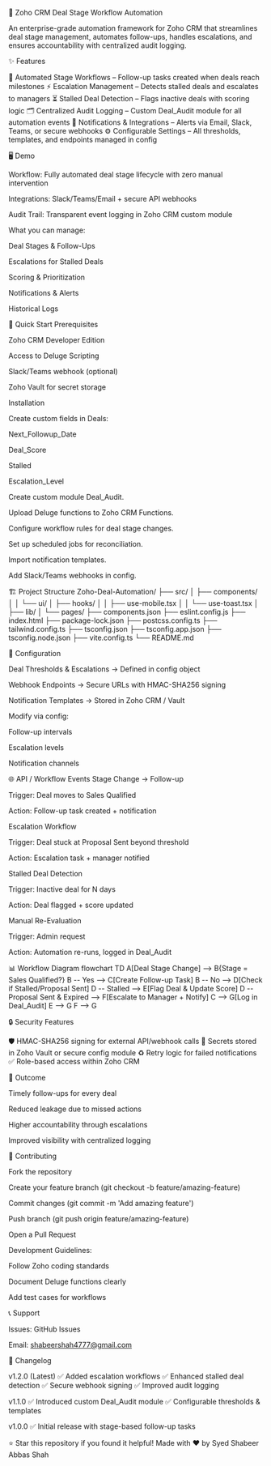 🤖 Zoho CRM Deal Stage Workflow Automation

An enterprise-grade automation framework for Zoho CRM that streamlines deal stage management, automates follow-ups, handles escalations, and ensures accountability with centralized audit logging.

  
✨ Features

📌 Automated Stage Workflows – Follow-up tasks created when deals reach milestones
⚡ Escalation Management – Detects stalled deals and escalates to managers
⏳ Stalled Deal Detection – Flags inactive deals with scoring logic
🗂️ Centralized Audit Logging – Custom Deal_Audit module for all automation events
📢 Notifications & Integrations – Alerts via Email, Slack, Teams, or secure webhooks
⚙️ Configurable Settings – All thresholds, templates, and endpoints managed in config

🖥️ Demo

Workflow: Fully automated deal stage lifecycle with zero manual intervention

Integrations: Slack/Teams/Email + secure API webhooks

Audit Trail: Transparent event logging in Zoho CRM custom module

What you can manage:

Deal Stages & Follow-Ups

Escalations for Stalled Deals

Scoring & Prioritization

Notifications & Alerts

Historical Logs

🚀 Quick Start
Prerequisites

Zoho CRM Developer Edition

Access to Deluge Scripting

Slack/Teams webhook (optional)

Zoho Vault for secret storage

Installation

Create custom fields in Deals:

Next_Followup_Date

Deal_Score

Stalled

Escalation_Level

Create custom module Deal_Audit.

Upload Deluge functions to Zoho CRM Functions.

Configure workflow rules for deal stage changes.

Set up scheduled jobs for reconciliation.

Import notification templates.

Add Slack/Teams webhooks in config.

🏗️ Project Structure
Zoho-Deal-Automation/
├── src/
│   ├── components/
│   │   └── ui/
│   ├── hooks/
│   │   ├── use-mobile.tsx
│   │   └── use-toast.tsx
│   ├── lib/
│   └── pages/
├── components.json
├── eslint.config.js
├── index.html
├── package-lock.json
├── postcss.config.ts
├── tailwind.config.ts
├── tsconfig.json
├── tsconfig.app.json
├── tsconfig.node.json
├── vite.config.ts
└── README.md

🔧 Configuration

Deal Thresholds & Escalations → Defined in config object

Webhook Endpoints → Secure URLs with HMAC-SHA256 signing

Notification Templates → Stored in Zoho CRM / Vault

Modify via config:

Follow-up intervals

Escalation levels

Notification channels

🌐 API / Workflow Events
Stage Change → Follow-up

Trigger: Deal moves to Sales Qualified

Action: Follow-up task created + notification

Escalation Workflow

Trigger: Deal stuck at Proposal Sent beyond threshold

Action: Escalation task + manager notified

Stalled Deal Detection

Trigger: Inactive deal for N days

Action: Deal flagged + score updated

Manual Re-Evaluation

Trigger: Admin request

Action: Automation re-runs, logged in Deal_Audit

📊 Workflow Diagram
flowchart TD
    A[Deal Stage Change] --> B{Stage = Sales Qualified?}
    B -- Yes --> C[Create Follow-up Task]
    B -- No --> D[Check if Stalled/Proposal Sent]
    D -- Stalled --> E[Flag Deal & Update Score]
    D -- Proposal Sent & Expired --> F[Escalate to Manager + Notify]
    C --> G[Log in Deal_Audit]
    E --> G
    F --> G

🔒 Security Features

🛡️ HMAC-SHA256 signing for external API/webhook calls
🔑 Secrets stored in Zoho Vault or secure config module
♻️ Retry logic for failed notifications
✅ Role-based access within Zoho CRM

📝 Outcome

Timely follow-ups for every deal

Reduced leakage due to missed actions

Higher accountability through escalations

Improved visibility with centralized logging

🤝 Contributing

Fork the repository

Create your feature branch (git checkout -b feature/amazing-feature)

Commit changes (git commit -m 'Add amazing feature')

Push branch (git push origin feature/amazing-feature)

Open a Pull Request

Development Guidelines:

Follow Zoho coding standards

Document Deluge functions clearly

Add test cases for workflows

📞 Support

Issues: GitHub Issues

Email: shabeershah4777@gmail.com

🔄 Changelog

v1.2.0 (Latest)
✅ Added escalation workflows
✅ Enhanced stalled deal detection
✅ Secure webhook signing
✅ Improved audit logging

v1.1.0
✅ Introduced custom Deal_Audit module
✅ Configurable thresholds & templates

v1.0.0
✅ Initial release with stage-based follow-up tasks

⭐ Star this repository if you found it helpful!
Made with ❤️ by Syed Shabeer Abbas Shah
